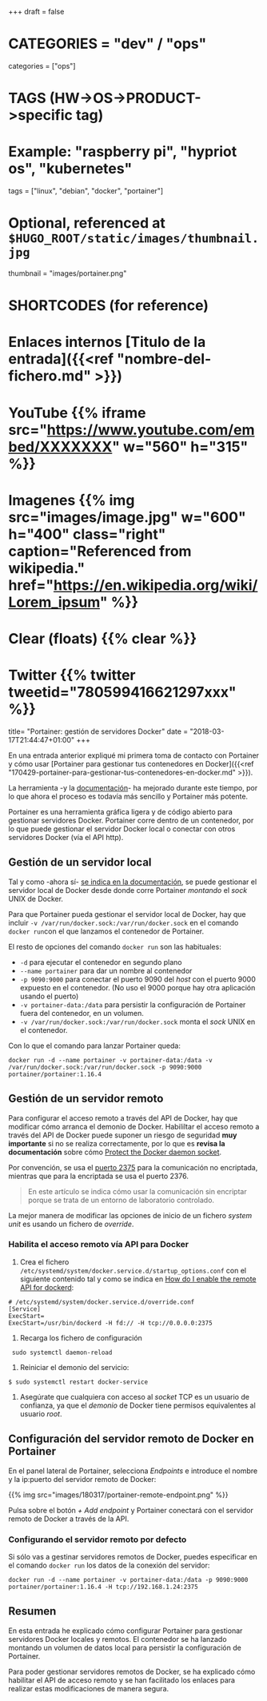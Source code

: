 +++
draft = false

# CATEGORIES = "dev" / "ops"
categories = ["ops"]
# TAGS (HW->OS->PRODUCT->specific tag)
# Example: "raspberry pi", "hypriot os", "kubernetes"

tags = ["linux", "debian", "docker", "portainer"]

# Optional, referenced at `$HUGO_ROOT/static/images/thumbnail.jpg`
thumbnail = "images/portainer.png"

# SHORTCODES (for reference)

# Enlaces internos [Titulo de la entrada]({{<ref "nombre-del-fichero.md" >}})

# YouTube {{% iframe src="https://www.youtube.com/embed/XXXXXXX" w="560" h="315" %}}
# Imagenes {{% img src="images/image.jpg" w="600" h="400" class="right" caption="Referenced from wikipedia." href="https://en.wikipedia.org/wiki/Lorem_ipsum" %}}
# Clear (floats) {{% clear %}}
# Twitter {{% twitter tweetid="780599416621297xxx" %}}

title=  "Portainer: gestión de servidores Docker"
date = "2018-03-17T21:44:47+01:00"
+++

En una entrada anterior expliqué mi primera toma de contacto con Portainer y cómo usar [Portainer para gestionar tus contenedores en Docker]({{<ref "170429-portainer-para-gestionar-tus-contenedores-en-docker.md" >}}). 

La herramienta -y la [documentación](https://portainer.readthedocs.io/en/stable/)- ha mejorado durante este tiempo, por lo que ahora el proceso es todavía más sencillo y Portainer más potente.
<!--more-->

Portainer es una herramienta gráfica ligera y de código abierto para gestionar servidores Docker. Portainer corre dentro de un contenedor, por lo que puede gestionar el servidor Docker local o conectar con otros servidores Docker (vía el API http).

## Gestión de un servidor local

Tal y como -ahora sí- [se indica en la documentación](https://portainer.readthedocs.io/en/latest/deployment.html#manage-a-new-docker-environment), se puede gestionar el servidor local de Docker desde donde corre Portainer _montando_ el _sock_ UNIX de Docker.

Para que Portainer pueda gestionar el servidor local de Docker, hay que incluir `-v /var/run/docker.sock:/var/run/docker.sock` en el comando `docker run`con el que lanzamos el contenedor de Portainer.

El resto de opciones del comando `docker run` son las habituales:

* `-d` para ejecutar el contenedor en segundo plano
* `--name portainer` para dar un nombre al contenedor
* `-p 9090:9000` para conectar el puerto 9090 del _host_ con el puerto 9000 expuesto en el contenedor. (No uso el 9000 porque hay otra aplicación usando el puerto)
* `-v portainer-data:/data` para persistir la configuración de Portainer fuera del contenedor, en un volumen.
* `-v /var/run/docker.sock:/var/run/docker.sock` monta el _sock_ UNIX en el contenedor.

Con lo que el comando para lanzar Portainer queda:

```shell
docker run -d --name portainer -v portainer-data:/data -v /var/run/docker.sock:/var/run/docker.sock -p 9090:9000 portainer/portainer:1.16.4
```

## Gestión de un servidor remoto

Para configurar el acceso remoto a través del API de Docker, hay que modificar cómo arranca el demonio de Docker. Habililtar el acceso remoto a través del API de Docker puede suponer un riesgo de seguridad **muy importante** si no se realiza correctamente, por lo que es **revisa la documentación** sobre cómo [Protect the Docker daemon socket](https://docs.docker.com/engine/security/https/).

Por convención, se usa el [puerto 2375](https://docs.docker.com/engine/reference/commandline/dockerd/#examples) para la comunicación no encriptada, mientras que para la encriptada se usa el puerto 2376.

> En este artículo se indica cómo usar la comunicación sin encriptar porque se trata de un entorno de laboratorio controlado.

La mejor manera de modificar las opciones de inicio de un fichero _system unit_ es usando un fichero de _override_. 

### Habilita el acceso remoto vía API para Docker

1. Crea el fichero `/etc/systemd/system/docker.service.d/startup_options.conf` con el siguiente contenido tal y como se indica en [How do I enable the remote API for dockerd](https://success.docker.com/article/how-do-i-enable-the-remote-api-for-dockerd):
```shell
# /etc/systemd/system/docker.service.d/override.conf
[Service]
ExecStart=
ExecStart=/usr/bin/dockerd -H fd:// -H tcp://0.0.0.0:2375
```

1. Recarga los fichero de configuración
  ```shell
   sudo systemctl daemon-reload
  ```

1. Reiniciar el demonio del servicio:
```shell
$ sudo systemctl restart docker-service
```

1. Asegúrate que cualquiera con acceso al _socket_ TCP es un usuario de confianza, ya que el _demonio_ de Docker tiene permisos equivalentes al usuario _root_.

## Configuración del servidor remoto de Docker en Portainer

En el panel lateral de Portainer, selecciona _Endpoints_ e introduce el nombre y la ip:puerto del servidor remoto de Docker:

{{% img src="images/180317/portainer-remote-endpoint.png" %}}

Pulsa sobre el botón _+ Add endpoint_ y Portainer conectará con el servidor remoto de Docker a través de la API.

### Configurando el servidor remoto por defecto

Si sólo vas a gestinar servidores remotos de Docker, puedes especificar en el comando `docker run` los datos de la conexión del servidor:

```shell
docker run -d --name portainer -v portainer-data:/data -p 9090:9000 portainer/portainer:1.16.4 -H tcp://192.168.1.24:2375
```

## Resumen

En esta entrada he explicado cómo configurar Portainer para gestionar servidores Docker locales y remotos. El contenedor se ha lanzado montando un volumen de datos local para persistir la configuración de Portainer.

Para poder gestionar servidores remotos de Docker, se ha explicado cómo habilitar el API de acceso remoto y se han facilitado los enlaces para realizar estas modificaciones de manera segura.